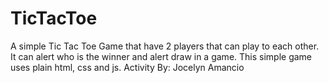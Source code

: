 # TicTacToe
A simple Tic Tac Toe Game that have 2 players that can play to each other. It can alert who is the winner and alert draw in a game. This simple game uses plain html, css and js.
Activity By: Jocelyn Amancio
